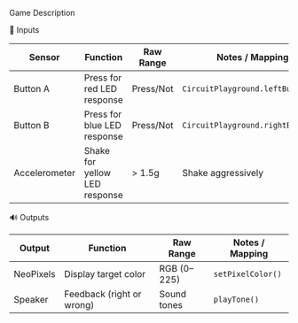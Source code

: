 Game Description 








🔌 Inputs

| Sensor          | Function                     | Raw Range   | Notes / Mapping                    |
|------------------|------------------------------|-------------|------------------------------------|
| Button A         | Press for red LED response   | Press/Not   | `CircuitPlayground.leftButton()`   |
| Button B         | Press for blue LED response  | Press/Not   | `CircuitPlayground.rightButton()`  |
| Accelerometer    | Shake for yellow LED response| > 1.5g      | Shake aggressively                 |

 🔊 Outputs

| Output     | Function                   | Raw Range      | Notes / Mapping          |
|------------|----------------------------|----------------|---------------------------|
| NeoPixels  | Display target color       | RGB (0–225)    | `setPixelColor()`         |
| Speaker    | Feedback (right or wrong)  | Sound tones    | `playTone()`              |
